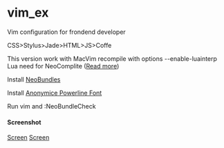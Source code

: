 vim_ex
======

Vim configuration for frondend developer

CSS>Stylus>Jade>HTML>JS>Coffe



This version work with MacVim recompile with options --enable-luainterp
Lua need for NeoComplite ([Read more](https://github.com/Shougo/neocomplete.vim))

Install [NeoBundles](https://github.com/Shougo/neobundle.vim)

Install [Anonymice Powerline Font](https://github.com/Lokaltog/powerline-fonts/tree/master/AnonymousPro)

Run vim and :NeoBundleCheck

#### Screenshot

[Screen](http://d.pr/i/zzdp)
[Screen](http://d.pr/i/sSLO)
